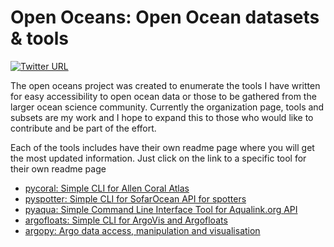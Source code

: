 # Open Oceans: Open Ocean datasets & tools

[![Twitter URL](https://img.shields.io/twitter/follow/samapriyaroy?style=social)](https://twitter.com/intent/follow?screen_name=samapriyaroy)

The open oceans project was created to enumerate the tools I have written for easy accessibility to open ocean data or those to be gathered from the larger ocean science community. Currently the organization page, tools and subsets are my work and I hope to expand this to those who would like to contribute and be part of the effort.

Each of the tools includes have their own readme page where you will get the most updated information. Just click on the link to a specific tool for their own readme page

* [pycoral: Simple CLI for Allen Coral Atlas](https://samapriya.github.io/pycoral/)
* [pyspotter: Simple CLI for SofarOcean API for spotters](https://samapriya.github.io/pyspotter/)
* [pyaqua: Simple Command Line Interface Tool for Aqualink.org API](https://samapriya.github.io/pyaqua/)
* [argofloats: Simple CLI for ArgoVis and Argofloats](https://samapriya.github.io/argofloats/)
* [argopy: Argo data access, manipulation and visualisation](https://github.com/euroargodev/argopy)
